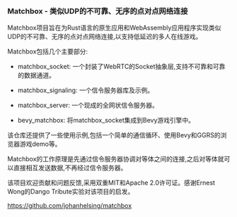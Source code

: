 ### Matchbox - 类似UDP的不可靠、无序的点对点网络连接

Matchbox项目旨在为Rust语言的原生应用和WebAssembly应用程序实现类似UDP的不可靠、无序的点对点网络连接,以支持低延迟的多人在线游戏。

Matchbox包括几个主要部分:

- matchbox_socket: 一个封装了WebRTC的Socket抽象层,支持不可靠和可靠的数据通道。
    
- matchbox_signaling: 一个信令服务器库及示例。
    
- matchbox_server: 一个现成的全网状信令服务器。
    
- bevy_matchbox: 将matchbox_socket集成到Bevy游戏引擎中。
    

该仓库还提供了一些使用示例,包括一个简单的通信循环、使用Bevy和GGRS的浏览器游戏demo等。

Matchbox的工作原理是先通过信令服务器协调对等体之间的连接,之后对等体就可以直接相互发送数据,不再经过信令服务器。

该项目欢迎贡献和问题反馈,采用双重MIT和Apache 2.0许可证。感谢Ernest Wong的Dango Tribute实验对该项目的启发。

https://github.com/johanhelsing/matchbox